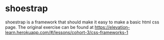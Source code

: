 # shoestrap

shoestrap is a framework that should make it easy to make a basic html css page. The original exercise can be found at 
https://elevation-learn.herokuapp.com/#/lessons/cohort-3/css-frameworks-1
